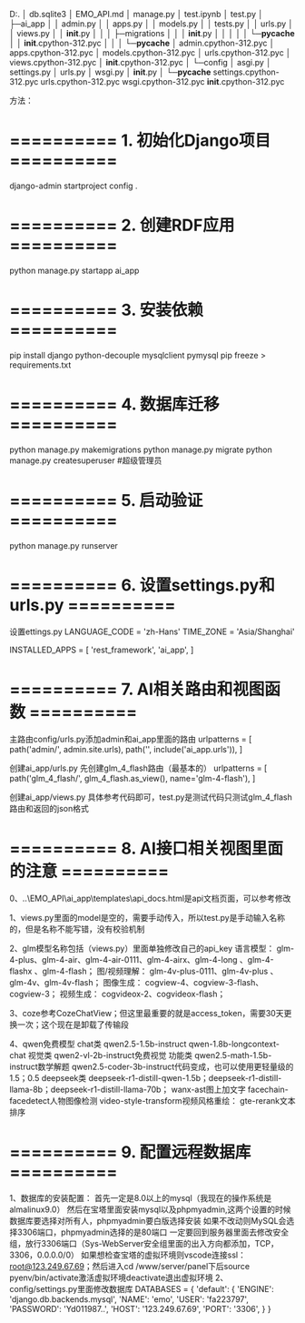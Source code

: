 D:.
│  db.sqlite3
│  EMO_API.md
│  manage.py
│  test.ipynb
│  test.py
│  
├─ai_app
│  │  admin.py
│  │  apps.py
│  │  models.py
│  │  tests.py
│  │  urls.py
│  │  views.py
│  │  __init__.py
│  │
│  ├─migrations
│  │  │  __init__.py
│  │  │
│  │  └─__pycache__
│  │          __init__.cpython-312.pyc
│  │
│  └─__pycache__
│          admin.cpython-312.pyc
│          apps.cpython-312.pyc
│          models.cpython-312.pyc
│          urls.cpython-312.pyc
│          views.cpython-312.pyc
│          __init__.cpython-312.pyc
│
└─config
    │  asgi.py
    │  settings.py
    │  urls.py
    │  wsgi.py
    │  __init__.py
    │
    └─__pycache__
            settings.cpython-312.pyc
            urls.cpython-312.pyc
            wsgi.cpython-312.pyc
            __init__.cpython-312.pyc

方法：
# ========== 1. 初始化Django项目 ==========
django-admin startproject config .

# ========== 2. 创建RDF应用 ==========
python manage.py startapp ai_app

# ========== 3. 安装依赖 ==========
pip install django python-decouple mysqlclient pymysql
pip freeze > requirements.txt

# ========== 4. 数据库迁移 ==========
python manage.py makemigrations
python manage.py migrate
python manage.py createsuperuser #超级管理员

# ========== 5. 启动验证 ==========
python manage.py runserver

# ========== 6. 设置settings.py和urls.py ==========
设置ettings.py
LANGUAGE_CODE = 'zh-Hans'
TIME_ZONE = 'Asia/Shanghai'

INSTALLED_APPS = [
    'rest_framework',
    'ai_app',
]

# ========== 7. AI相关路由和视图函数 ==========
主路由config/urls.py添加admin和ai_app里面的路由
urlpatterns = [
    path('admin/', admin.site.urls),
    path('', include('ai_app.urls')),
]

创建ai_app/urls.py
先创建glm_4_flash路由（最基本的）
urlpatterns = [
    path('glm_4_flash/', glm_4_flash.as_view(), name='glm-4-flash'),
 ]

 创建ai_app/views.py
 具体参考代码即可，test.py是测试代码只测试glm_4_flash路由和返回的json格式
 # ========== 8. AI接口相关视图里面的注意 ==========
 0、..\EMO_API\ai_app\templates\api_docs.html是api文档页面，可以参考修改

 1、views.py里面的model是空的，需要手动传入，所以test.py是手动输入名称的，但是名称不能写错，没有校验机制

 2、glm模型名称包括（views.py）里面单独修改自己的api_key
    语言模型：
    glm-4-plus、glm-4-air、glm-4-air-0111、glm-4-airx、glm-4-long 、glm-4-flashx 、glm-4-flash；
    图/视频理解：
    glm-4v-plus-0111、glm-4v-plus 、glm-4v、glm-4v-flash；
    图像生成：
    cogview-4、cogview-3-flash、cogview-3；
    视频生成：
    cogvideox-2、cogvideox-flash；

3、coze参考CozeChatView；但这里最重要的就是access_token，需要30天更换一次；这个现在是卸载了传输段

4、qwen免费模型
    chat类
    qwen2.5-1.5b-instruct
    qwen-1.8b-longcontext-chat
    视觉类
    qwen2-vl-2b-instruct免费视觉
    功能类
    qwen2.5-math-1.5b-instruct数学解题
    qwen2.5-coder-3b-instruct代码变成，也可以使用更轻量级的1.5；0.5
    deepseek类
    deepseek-r1-distill-qwen-1.5b；deepseek-r1-distill-llama-8b；deepseek-r1-distill-llama-70b；
    wanx-ast图上加文字
    facechain-facedetect人物图像检测
    video-style-transform视频风格重绘：
    gte-rerank文本排序

 # ========== 9. 配置远程数据库 ==========
 1、数据库的安装配置：
    首先一定是8.0以上的mysql（我现在的操作系统是almalinux9.0）
    然后在宝塔里面安装mysql以及phpmyadmin,这两个设置的时候数据库要选择对所有人，phpmyadmin要白版选择安装
    如果不改动则MySQL会选择3306端口，phpmyadmin选择的是80端口
    一定要回到服务器里面去修改安全组，放行3306端口（Sys-WebServer安全组里面的出入方向都添加，TCP，3306，0.0.0.0/0）
    如果想检查宝塔的虚拟环境则vscode连接ssl：root@123.249.67.69；然后进入cd /www/server/panel下后source pyenv/bin/activate激活虚拟环境deactivate退出虚拟环境
2、
 config/settings.py里面修改数据库
    DATABASES = {
        'default': {
            'ENGINE': 'django.db.backends.mysql',
            'NAME': 'emo',
            'USER': 'fa223797',
            'PASSWORD': 'Yd011987..',
            'HOST': '123.249.67.69',
            'PORT': '3306',
        }
    }
